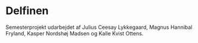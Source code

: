 # Delfinen
Semesterprojekt udarbejdet af Julius Ceesay Lykkegaard, Magnus Hannibal Fryland, Kasper Nordshøj Madsen og Kalle Kvist Ottens.

